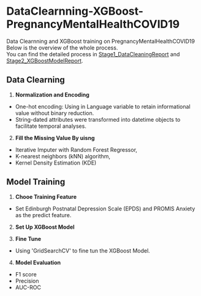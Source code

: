 # DataClearnning-XGBoost-PregnancyMentalHealthCOVID19
Data Clearnning and XGBoost training on PregnancyMentalHealthCOVID19<br>
Below is the overview of the whole process.<br>
You can find the detailed process in [Stage1_DataCleaningReport](https://github.com/GarryGeng/DataClearnning-XGBoost-PregnancyMentalHealthCOVID19/blob/main/Stage1_DataCleaningReport.pdf) and [Stage2_XGBoostModelReport](https://github.com/GarryGeng/DataClearnning-XGBoost-PregnancyMentalHealthCOVID19/blob/main/Stage2_XGBoostModelReport.pdf).
## Data Clearning

1. **Normalization and Encoding**<br>
- One-hot encoding: Using in Language variable to retain informational value without binary reduction.<br>
- String-dated attributes were transformed into datetime objects to facilitate temporal analyses.<br>

2. **Fill the Missing Value By uisng**<br>
- Iterative Imputer with Random Forest Regressor, <br>
- K-nearest neighbors (kNN) algorithm, <br>
- Kernel Density Estimation (KDE)<br>

## Model Training

1. **Chooe Training Feature**<br>
- Set Edinburgh Postnatal Depression Scale (EPDS) and  PROMIS Anxiety as the predict feature. <br>

2. **Set Up XGBoost Model**<br>

3. **Fine Tune**<br>
- Using 'GridSearchCV' to fine tun the XGBoost Model.<br>

4. **Model Evaluation**
- F1 score
- Precision
- AUC-ROC
